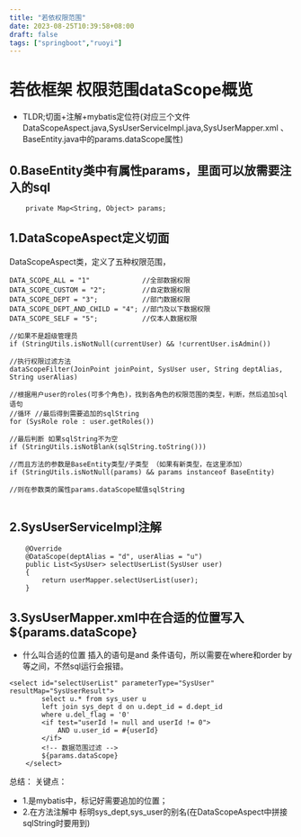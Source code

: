 ```yaml
---
title: "若依权限范围"
date: 2023-08-25T10:39:58+08:00
draft: false
tags: ["springboot","ruoyi"]
---
```


# 若依框架 权限范围dataScope概览

- TLDR;切面+注解+mybatis定位符(对应三个文件DataScopeAspect.java,SysUserServiceImpl.java,SysUserMapper.xml 、BaseEntity.java中的params.dataScope属性)

## 0.BaseEntity类中有属性params，里面可以放需要注入的sql
```
    private Map<String, Object> params;
```

## 1.DataScopeAspect定义切面
DataScopeAspect类，定义了五种权限范围，
```
DATA_SCOPE_ALL = "1"             //全部数据权限
DATA_SCOPE_CUSTOM = "2";         //自定数据权限
DATA_SCOPE_DEPT = "3";           //部门数据权限
DATA_SCOPE_DEPT_AND_CHILD = "4"; //部门及以下数据权限
DATA_SCOPE_SELF = "5";           //仅本人数据权限
```


```
//如果不是超级管理员
if (StringUtils.isNotNull(currentUser) && !currentUser.isAdmin())

//执行权限过滤方法
dataScopeFilter(JoinPoint joinPoint, SysUser user, String deptAlias, String userAlias)

//根据用户user的roles(可多个角色)，找到各角色的权限范围的类型，判断，然后追加sql语句
//循环 //最后得到需要追加的sqlString
for (SysRole role : user.getRoles())

//最后判断 如果sqlString不为空
if (StringUtils.isNotBlank(sqlString.toString()))

//而且方法的参数是BaseEntity类型/子类型 （如果有新类型，在这里添加）
if (StringUtils.isNotNull(params) && params instanceof BaseEntity)

//则在参数类的属性params.dataScope赋值sqlString


```

## 2.SysUserServiceImpl注解
```
    @Override
    @DataScope(deptAlias = "d", userAlias = "u")
    public List<SysUser> selectUserList(SysUser user)
    {
        return userMapper.selectUserList(user);
    }
```

## 3.SysUserMapper.xml中在合适的位置写入 ${params.dataScope}

- 什么叫合适的位置
  插入的语句是and 条件语句，所以需要在where和order by等之间，不然sql运行会报错。
```
<select id="selectUserList" parameterType="SysUser" resultMap="SysUserResult">
		select u.* from sys_user u
		left join sys_dept d on u.dept_id = d.dept_id
		where u.del_flag = '0'
		<if test="userId != null and userId != 0">
			AND u.user_id = #{userId}
		</if>
		<!-- 数据范围过滤 -->
		${params.dataScope}
	</select>
```


总结：
关键点：
- 1.是mybatis中，标记好需要追加的位置；
- 2.在方法注解中 标明sys_dept,sys_user的别名(在DataScopeAspect中拼接sqlString时要用到)
